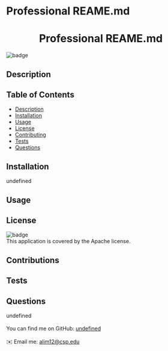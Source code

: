 # Professional REAME.md

   <h1 align="center">Professional REAME.md </h1>
  
  ![badge](https://img.shields.io/badge/license-Apache-green)<br />

  ## Description
   
  ## Table of Contents
  - [Description](#description)
  - [Installation](#installation)
  - [Usage](#usage)
  - [License](#license)
  - [Contributing](#contributing)
  - [Tests](#tests)
  - [Questions](#questions)
  ## Installation
  undefined
  ## Usage
  
  ## License
  ![badge](https://img.shields.io/badge/license-Apache-green)
  <br />
  This application is covered by the Apache license. 
  ## Contributions
  
  ## Tests
  
  ## Questions
  undefined<br />
  <br />
  You can find me on GitHub: [undefined](https://github.com/undefined)<br />
  <br />
  ✉️ Email me: alim12@csp.edu
      